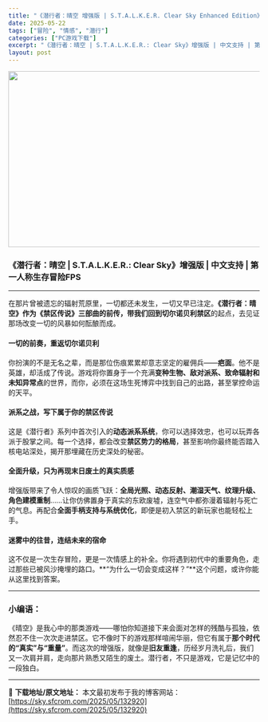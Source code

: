 ```yaml
---
title: "《潜行者：晴空 增强版 | S.T.A.L.K.E.R. Clear Sky Enhanced Edition》繁简中文 | 废土开局之章丨剧情前传回归"
date: 2025-05-22
tags: ["冒险", "情感", "潜行"]
categories: ["PC游戏下载"]
excerpt: "《潜行者：晴空 | S.T.A.L.K.E.R.: Clear Sky》增强版 | 中文支持 | 第一人称生存冒险FPS 在那片曾被遗忘的辐射荒原里，一切都还未发生，一切又早已注定。《潜行者：晴空》作为《禁区传说》三部曲的前传，带我们回到切尔诺贝利禁区的起点，去见证那场改变一切的风暴如何酝酿而成。 &hellip;"
layout: post
---
```


<img class="aligncenter size-full wp-image-132872" src="https://sky.sfcrom.com/wp-content/uploads/2025/05/2025052114142719.webp" alt="" width="616" height="353" />
<h3 data-start="0" data-end="68"><strong data-start="4" data-end="68">《潜行者：晴空 | S.T.A.L.K.E.R.: Clear Sky》增强版 | 中文支持 | 第一人称生存冒险FPS</strong></h3>

<hr data-start="70" data-end="73" />
<p data-start="75" data-end="171">在那片曾被遗忘的辐射荒原里，一切都还未发生，一切又早已注定。<strong data-start="105" data-end="148">《潜行者：晴空》作为《禁区传说》三部曲的前传，带我们回到切尔诺贝利禁区</strong>的起点，去见证那场改变一切的风暴如何酝酿而成。</p>

<h4 data-start="173" data-end="195"><strong data-start="178" data-end="195">一切的前奏，重返切尔诺贝利</strong></h4>
<p data-start="197" data-end="317">你扮演的不是无名之辈，而是那位伤痕累累却意志坚定的雇佣兵——<strong data-start="227" data-end="233">疤面</strong>。他不是英雄，却活成了传说。游戏将你置身于一个充满<strong data-start="258" data-end="282">变种生物、敌对派系、致命辐射和未知异常点</strong>的世界，而你，必须在这场生死博弈中找到自己的出路，甚至掌控命运的天平。</p>

<h4 data-start="319" data-end="343"><strong data-start="324" data-end="343">派系之战，写下属于你的禁区传说</strong></h4>
<p data-start="345" data-end="445">这是《潜行者》系列中首次引入的<strong data-start="360" data-end="370">动态派系系统</strong>，你可以选择效忠，也可以玩弄各派于股掌之间。每一个选择，都会改变<strong data-start="402" data-end="413">禁区势力的格局</strong>，甚至影响你最终能否踏入核电站深处，揭开那埋藏在历史深处的秘密。</p>

<h4 data-start="447" data-end="474"><strong data-start="452" data-end="474">全面升级，只为再现末日废土的真实质感</strong></h4>
<p data-start="476" data-end="593">增强版带来了令人惊叹的画质飞跃：<strong data-start="492" data-end="522">全局光照、动态反射、潮湿天气、纹理升级、角色建模重制</strong>……让你仿佛置身于真实的东欧废墟，连空气中都弥漫着辐射与死亡的气息。再配合<strong data-start="559" data-end="574">全面手柄支持与系统优化</strong>，即便是初入禁区的新玩家也能轻松上手。</p>

<h4 data-start="595" data-end="618"><strong data-start="600" data-end="618">迷雾中的往昔，连结未来的宿命</strong></h4>
<p data-start="620" data-end="703">这不仅是一次生存冒险，更是一次情感上的补全。你将遇到初代中的重要角色，走过那些已被风沙掩埋的路口。**“为什么一切会变成这样？”**这个问题，或许你能从这里找到答案。</p>


<hr data-start="705" data-end="708" />

<h3 data-start="710" data-end="722"><strong data-start="714" data-end="722">小编语：</strong></h3>
<p data-start="724" data-end="882">《晴空》是我心中的那类游戏——哪怕你知道接下来会面对怎样的残酷与孤独，依然忍不住一次次走进禁区。它不像时下的游戏那样喧闹华丽，但它有属于<strong data-start="792" data-end="810">那个时代的“真实”与“重量”</strong>。而这次的增强版，就像是<strong data-start="822" data-end="830">旧友重逢</strong>，历经岁月洗礼后，我们又一次肩并肩，走向那片熟悉又陌生的废土。潜行者，不只是游戏，它是记忆中的一段独白。</p>

---
📖 **下载地址/原文地址：** 本文最初发布于我的博客网站：[https://sky.sfcrom.com/2025/05/132920](https://sky.sfcrom.com/2025/05/132920)
